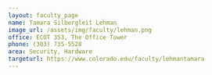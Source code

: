 ```yaml
---
layout: faculty_page
name: Tamara Silbergleit Lehman
image_url: /assets/img/faculty/lehman.png
office: ECOT 353, The Office Tower
phone: (303) 735-5528
area: Security, Hardware
targeturl: https://www.colorado.edu/faculty/lehmantamara
---
```

